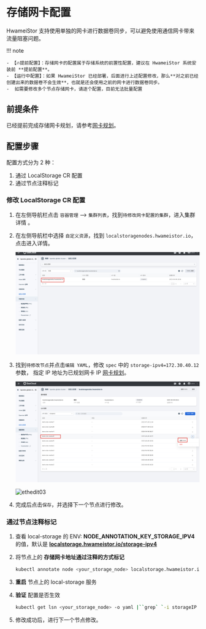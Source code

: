 # 存储网卡配置

HwameiStor 支持使用单独的网卡进行数据卷同步，可以避免使用通信网卡带来流量阻塞问题。

!!! note

    - 【🔥提前配置】：存储网卡的配置属于存储系统的前置性配置，建议在 HwameiStor 系统安装前 **提前配置**。
    - 【运行中配置】：如果 HwameiStor 已经部署，后面进行上述配置修改，那么**对之前已经创建出来的数据卷不会生效**，也就是还会使用之前的网卡进行数据卷同步。
    -  如需要修改多个节点存储网卡，请逐个配置，目前无法批量配置

## 前提条件

已经提前完成存储网卡规划，请参考[网卡规划](../../../network/plans/ethplan.md)。

## 配置步骤

配置方式分为 2 种：

1. 通过 LocalStorage CR 配置
2. 通过节点注释标记

### 修改 LocalStorage CR 配置

1. 在左侧导航栏点击 `容器管理` —> `集群列表`，找到`待修改网卡配置的集群`，进入集群详情 。

2. 在左侧导航栏中选择 `自定义资源`，找到 `localstoragenodes.hwameistor.io`，点击进入详情。

    ![Ethedit01](../../images/ethEdit01.jpg)

3. 找到`待修改节点`并点击`编辑 YAML`，修改 `spec` 中的 `storage-ipv4=172.30.40.12` 参数，
   指定 IP 地址为已规划网卡 IP [网卡规划](../../../network/plans/ethplan.md)。
   
    ![ethedit02](../../images/ethedit02.jpg)
   
    ![ethedit03](https://docs.daocloud.io/daocloud-docs-images/docs/storage/images/editeth03.jpg)

4. 完成后点击`保存`，并选择下一个节点进行修改。

### 通过节点注释标记

1. 查看 local-storage 的 ENV: **NODE_ANNOTATION_KEY_STORAGE_IPV4** 的值，默认是
    **[localstorage.hwameistor.io/storage-ipv4](http://localstorage.hwameistor.io/storage-ipv4)**

2. 将节点上的 **存储网卡地址通过注释的方式标记**

    ```sh
    kubectl annotate node <your_storage_node> localstorage.hwameistor.io``/storage-ipv4``=172.30.46.12
    ```

3. **重启** 节点上的 local-storage 服务

4. **验证** 配置是否生效

    ```sh
    kubectl get lsn <your_storage_node> -o yaml |``grep` `-i storageIP
    ```

5. 修改成功后，进行下一个节点修改。
